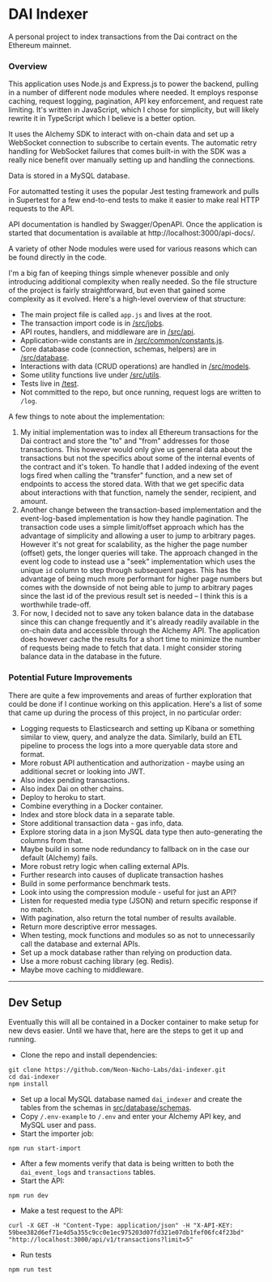 # DAI Indexer

A personal project to index transactions from the Dai contract on the Ethereum mainnet.

### Overview

This application uses Node.js and Express.js to power the backend, pulling in a number of different node modules where needed. It employs response caching, request logging, pagination, API key enforcement, and request rate limiting. It's written in JavaScript, which I chose for simplicity, but will likely rewrite it in TypeScript which I believe is a better option.

It uses the Alchemy SDK to interact with on-chain data and set up a WebSocket connection to subscribe to certain events. The automatic retry handling for WebSocket failures that comes built-in with the SDK was a really nice benefit over manually setting up and handling the connections.

Data is stored in a MySQL database.

For automatted testing it uses the popular Jest testing framework and pulls in Supertest for a few end-to-end tests to make it easier to make real HTTP requests to the API.

API documentation is handled by Swagger/OpenAPI. Once the application is started that documentation is available at http://localhost:3000/api-docs/.

A variety of other Node modules were used for various reasons which can be found directly in the code.

I'm a big fan of keeping things simple whenever possible and only introducing additional complexity when really needed. So the file structure of the project is fairly straightforward, but even that gained some complexity as it evolved. Here's a high-level overview of that structure:

* The main project file is called `app.js` and lives at the root.
* The transaction import code is in [/src/jobs](https://github.com/Neon-Nacho-Labs/dai-indexer/tree/main/src/jobs).
* API routes, handlers, and middleware are in [/src/api](https://github.com/Neon-Nacho-Labs/dai-indexer/tree/main/src/api).
* Application-wide constants are in [/src/common/constants.js](https://github.com/Neon-Nacho-Labs/dai-indexer/blob/main/src/common/constants.js).
* Core database code (connection, schemas, helpers) are in [/src/database](https://github.com/Neon-Nacho-Labs/dai-indexer/tree/main/src/database).
* Interactions with data (CRUD operations) are handled in [/src/models](https://github.com/Neon-Nacho-Labs/dai-indexer/tree/main/src/models).
* Some utility functions live under [/src/utils](https://github.com/Neon-Nacho-Labs/dai-indexer/tree/main/src/utils).
* Tests live in [/test](https://github.com/Neon-Nacho-Labs/dai-indexer/tree/main/test).
* Not committed to the repo, but once running, request logs are written to `/log`.

A few things to note about the implementation:

1. My initial implementation was to index all Ethereum transactions for the Dai contract and store the "to" and "from" addresses for those transactions. This however would only give us general data about the transactions but not the specifics about some of the internal events of the contract and it's token. To handle that I added indexing of the event logs fired when calling the "transfer" function, and a new set of endpoints to access the stored data. With that we get specific data about interactions with that function, namely the sender, recipient, and amount.
2. Another change between the transaction-based implementation and the event-log-based implementation is how they handle pagination. The transaction code uses a simple limit/offset approach which has the advantage of simplicity and allowing a user to jump to arbitrary pages. However it's not great for scalability, as the higher the page number (offset) gets, the longer queries will take. The approach changed in the event log code to instead use a "seek" implementation which uses the unique `id` column to step through subsequent pages. This has the advantage of being much more performant for higher page numbers but comes with the downside of not being able to jump to arbitrary pages since the last id of the previous result set is needed – I think this is a worthwhile trade-off.
3. For now, I decided not to save any token balance data in the database since this can change frequently and it's already readily available in the on-chain data and accessible through the Alchemy API. The application does however cache the results for a short time to minimize the number of requests being made to fetch that data. I might consider storing balance data in the database in the future.

### Potential Future Improvements
There are quite a few improvements and areas of further exploration that could be done if I continue working on this application. Here's a list of some that came up during the process of this project, in no particular order:

* Logging requests to Elasticsearch and setting up Kibana or something similar to view, query, and analyze the data. Similarly, build an ETL pipeline to process the logs into a more queryable data store and format.
* More robust API authentication and authorization - maybe using an additional secret or looking into JWT.
* Also index pending transactions.
* Also index Dai on other chains.
* Deploy to heroku to start.
* Combine everything in a Docker container.
* Index and store block data in a separate table.
* Store additional transaction data - gas info, data.
* Explore storing data in a json MySQL data type then auto-generating the columns from that.
* Maybe build in some node redundancy to fallback on in the case our default (Alchemy) fails.
* More robust retry logic when calling external APIs.
* Further research into causes of duplicate transaction hashes
* Build in some performance benchmark tests.
* Look into using the compression module - useful for just an API?
* Listen for requested media type (JSON) and return specific response if no match.
* With pagination, also return the total number of results available.
* Return more descriptive error messages.
* When testing, mock functions and modules so as not to unnecessarily call the database and external APIs.
* Set up a mock database rather than relying on production data.
* Use a more robust caching library (eg. Redis).
* Maybe move caching to middleware.

-----

## Dev Setup

Eventually this will all be contained in a Docker container to make setup for new devs easier. Until we have that, here are the steps to get it up and running.

* Clone the repo and install dependencies:
```
git clone https://github.com/Neon-Nacho-Labs/dai-indexer.git
cd dai-indexer
npm install
```
* Set up a local MySQL database named `dai_indexer` and create the tables from the schemas in [src/database/schemas](https://github.com/Neon-Nacho-Labs/dai-indexer/tree/main/src/database/schemas).
* Copy `/.env-example` to `/.env` and enter your Alchemy API key, and MySQL user and pass.
* Start the importer job:
```
npm run start-import
```
* After a few moments verify that data is being written to both the `dai_event_logs` and `transactions` tables.
* Start the API:
```
npm run dev
```
* Make a test request to the API:
```
curl -X GET -H "Content-Type: application/json" -H "X-API-KEY: 59bee382d6ef71e4d5a355c9cc0e1ec975203d07fd321e07db1fef06fc4f23bd" "http://localhost:3000/api/v1/transactions?limit=5"
```
* Run tests
```
npm run test
```

